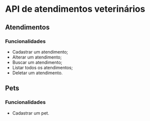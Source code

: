 
# API de atendimentos veterinários


## Atendimentos
### Funcionalidades
* Cadastrar um atendimento;
* Alterar um atendimento;
* Buscar um atendimento;
* Listar todos os atendimentos;
* Deletar um atendimento.

## Pets
### Funcionalidades
* Cadastrar um pet.
